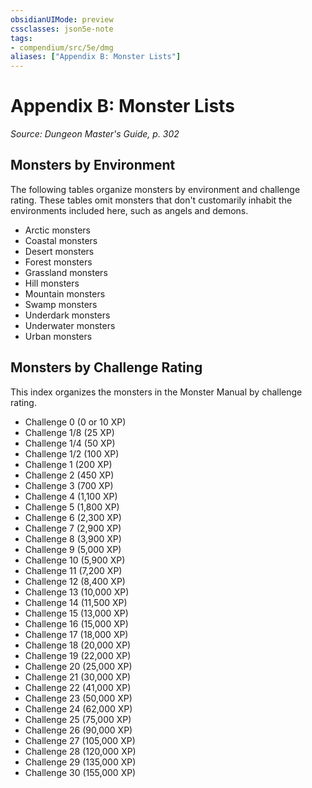 ```yaml
---
obsidianUIMode: preview
cssclasses: json5e-note
tags:
- compendium/src/5e/dmg
aliases: ["Appendix B: Monster Lists"]
---
```

# Appendix B: Monster Lists
*Source: Dungeon Master's Guide, p. 302* 

## Monsters by Environment

The following tables organize monsters by environment and challenge rating. These tables omit monsters that don't customarily inhabit the environments included here, such as angels and demons.

- Arctic monsters  
- Coastal monsters  
- Desert monsters  
- Forest monsters  
- Grassland monsters  
- Hill monsters  
- Mountain monsters  
- Swamp monsters  
- Underdark monsters  
- Underwater monsters  
- Urban monsters  

## Monsters by Challenge Rating

This index organizes the monsters in the Monster Manual by challenge rating.

- Challenge 0 (0 or 10 XP)  
- Challenge 1/8 (25 XP)  
- Challenge 1/4 (50 XP)  
- Challenge 1/2 (100 XP)  
- Challenge 1 (200 XP)  
- Challenge 2 (450 XP)  
- Challenge 3 (700 XP)  
- Challenge 4 (1,100 XP)  
- Challenge 5 (1,800 XP)  
- Challenge 6 (2,300 XP)  
- Challenge 7 (2,900 XP)  
- Challenge 8 (3,900 XP)  
- Challenge 9 (5,000 XP)  
- Challenge 10 (5,900 XP)  
- Challenge 11 (7,200 XP)  
- Challenge 12 (8,400 XP)  
- Challenge 13 (10,000 XP)  
- Challenge 14 (11,500 XP)  
- Challenge 15 (13,000 XP)  
- Challenge 16 (15,000 XP)  
- Challenge 17 (18,000 XP)  
- Challenge 18 (20,000 XP)  
- Challenge 19 (22,000 XP)  
- Challenge 20 (25,000 XP)  
- Challenge 21 (30,000 XP)  
- Challenge 22 (41,000 XP)  
- Challenge 23 (50,000 XP)  
- Challenge 24 (62,000 XP)  
- Challenge 25 (75,000 XP)  
- Challenge 26 (90,000 XP)  
- Challenge 27 (105,000 XP)  
- Challenge 28 (120,000 XP)  
- Challenge 29 (135,000 XP)  
- Challenge 30 (155,000 XP)
